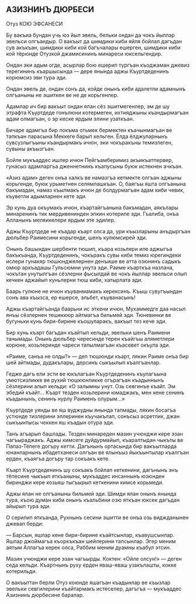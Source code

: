 ## АЗИЗНИНЪ ДЮРБЕСИ

Отуз КОЮ ЭФСАНЕСИ

Бу вакъиа бундан учь юз йыл эвель, бельки ондан да чокъ йыллар эвельси олгъандыр.
О вакъыт да шимдики киби яйля бойлап дагъдан сув акъкъан, шимдики киби кой багъчалары ешерген, шимдики киби кой тёрюнде Отузкой джамисининъ минареси юксельгендир.

Ондан эки адым огде, асырлар бою ешерип тургъан къоджаман джевиз терегининъ къаршысында — дере янында аджы Къуртдеденинъ корюмсиз эви тура эди.

Ондан эвель де, ондан сонъ да, койде онынъ киби адалетли адамнынъ олгъаныны не эшиткен ве не де корьгенлер.

Адамлар ич бир вакъыт ондан ялан сёз эшитмегенлер, эм де шу этрафта Къуртдеде гонълюни котермеген, ихтияджыны къандырмагъан адам олмагъан, о эр кеске ярдым элини узаткъан.

Бичаре адамгъа бир локъма отьмек бермектен къачынмагъан ве тапкъан парасына Меккеге барып кельген.
Ёлда ёлджуларнынъ сувсузлыгъыны къандырмакъ ичюн, эки чокъракъны темизлеген, сувыны акъызгъан.

Бойле мукъаддес ишлер ичюн Пейгъамберимиз акъикъатпервер, гунасыз адамларгъа дженнетнинъ къапусыны буюк истекнен ачкъан.

«Азиз адам» деген онъа халкъ ве намазгъа кетмекте олгъан аджыны корьгенде, буюк урьметнен селямлашкъан.
О, баягъы яшта олгъанына бакъмадан, намаз къылмакъ ичюн де болдурмагъан адам киби чевик, къуветли адымларнен кете эди.

Эр кунь дуа окъумакъ ичюн, къартайгъанына бакъмадан, аякълары минаренинъ тик мердивенинден эпкин котериле эди.
Гъалиба, онъа Алланынъ меляикелери ярдым эте эдилер.

Аджы Къуртдеде не къадар къарт олса да, ури къызларыны анъдыргъан дюльбер Раимесини корьгенде, шенъ кулюмсирей эди.

Онынъ башындан шербенти тюшип, къара козьлери иле аджыгъа бакъкъанда, Къуртдеденинъ, чокъракъ сувы киби темиз юрегиндеки ислери гунакяр тюшюнджелернен денъише ве атта озюнинъ садыкъ омюр аркъадашы Гульсюмни унута эди.
Раиме къарткъа назлана, чокътан унутылгъан сёзлерни фысылдай ве чокъ йыллар эвельси олып кечкен аджайып куньлерни тюш киби, хатырлата эди.

Баарь гулюне не ичюн къуванмамакъ керексинъ.
Къыш сувугъындан сонъ ава къызса, ер ешерсе, эльбет, къуванасынъ!

Аджы къартайгъанда баарьни ис эткени ичюн, Мухаммедге даа насыл янъы сёзлернен тешеккюр айтмагъа бильмей эди.
Тюневинки ве бугуньки кунь бири-бирине къошуларакъ, вакъыт тез кече эди.

Бир кунь къарт багъдан къайтып кельди, эвельки шенъ Раимени танымады.
Онынъ дюльбер чересинде терен къайгъы аляметлери корюне, козьлеринде чареси тапылмагъан къасевет окъула эди.

«Раиме, санъа не олды?» — деп тюшюнди къарт, лякин Раиме онъа бир шей айтмады, дудакълары, дерсинъ сыкъылып къалгъанлар.

Гедже дагъ ели эсти ве юкълагъан Къуртдеденинъ къулагъына умютсизликке ве рухий тюшкюнликке огърагъан къадыннынъ сёзлерини алып кельди: «О залымны унут.
Озь севгинъе къайт.
Эм эбедий къайт...
Къарт тезден козьлерини юмаджакъ, мен кене сенинъ къадынынъ, сенинъ нурлу Раименъ олурым...»

Къуртдеде уянды ве яш вуджудны янында тапмады, лякин босагъа устюнде тизлерини эллеринен къучакълап, сонъсыз асретлик, джан сыкъынтысы чеккен яш къадын отура эди.

Танъ агъарып башлады.
Тезден минареден мазин учюнджи кере эзан чагъыраджакъ.
Аджы кимсеге дуйдурмайып, къаралтыдан чыкъты ве Папаз-Тёпеге догъру кетти.
Дагънынъ ортасында бир вакъытларда юнанларнынъ ибадетханеси олгъан ве ялынъыз йыкъынтылар къалгъан ерден, къаягъа догъру тар сокъакъ кете.

Къарт Къуртдеденинъ шу сокъакъ бойлап кеткенини, дагънынъ энъ тёпесине чыкъып яткъаныны, мукъаддес инсаннынъ юзюнден биринджи кере козьяш тыгъырып кеткенини кимсе корьмеди.

Аджы ялан не олгъаныны бильмей эди.
Шимди ялан онынъ янында тура, къою думан киби онынъ къальбини озю яткъан юксек дагъдан айырып тура эди.

О серилип яткъанда, Рухнынъ сесини эшитти ве онъа озь виджданынен джевап берди:

— Барсын, яшлар кене бири-бирине къайтсынлар, къавушсынлар.
Яшлар джоймагъа къоркъкъан шейлерини тапсынлар.
Эгер меним аятым Аллагъа керек олса, Раббим меним дуамны къабул этсин.

Мазин учюнджи кере эзан чагъырды.
Коктен: «Ойле олсун!» — деген седа кельди.
Къартнынъ руху ерден яваш-яваш узакълашты, кокке котерильди.

О вакъыттан берли Отуз коюнде яшагъан къадынлар ве къызлар эвельки севгилерини къайтармакъ истеселер, дагъгъа — мукъаддес Азизнинъ дюрбесине баралар.
